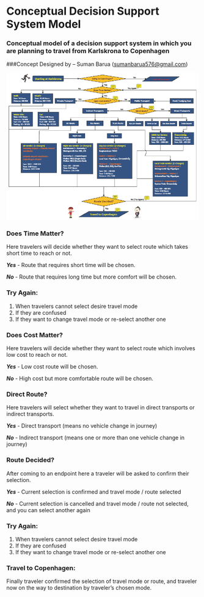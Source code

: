 # Conceptual Decision Support System Model
### Conceptual model of a decision support system in which you are planning to travel from Karlskrona to Copenhagen
###Concept Designed by – Suman Barua (sumanbarua576@gmail.com)


![Conceptual model of a decision support system in which you are planning to travel from Karlskrona to Copenhagen](https://github.com/xtremeonecoder/conceptual-dss-model/blob/master/Conceptual-DSS-System.jpg)


### Does Time Matter?
Here travelers will decide whether they want to select route which takes short time to reach or not.

__*Yes*__ - Route that requires short time will be chosen.

__*No*__ - Route that requires long time but more comfort will be chosen.

### Try Again:
1) When travelers cannot select desire travel mode
2) If they are confused
3) If they want to change travel mode or re-select another one

### Does Cost Matter?
Here travelers will decide whether they want to select route which involves low cost to reach or not.

__*Yes*__ - Low cost route will be chosen.

__*No*__ - High cost but more comfortable route will be chosen.

### Direct Route?
Here travelers will select whether they want to travel in direct transports or indirect transports.

__*Yes*__ - Direct transport (means no vehicle change in journey)

__*No*__ - Indirect transport (means one or more than one vehicle change in journey)

### Route Decided?
After coming to an endpoint here a traveler will be asked to confirm their selection.

__*Yes*__ - Current selection is confirmed and travel mode / route selected

__*No*__ - Current selection is cancelled and travel mode / route not selected, and you can select another again

### Try Again:
1) When travelers cannot select desire travel mode
2) If they are confused
3) If they want to change travel mode or re-select another one

### Travel to Copenhagen:
Finally traveler confirmed the selection of travel mode or route, and traveler now on the way to destination by traveler’s chosen mode.


